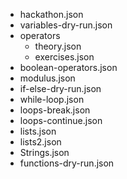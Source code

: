 - hackathon.json
- variables-dry-run.json
- operators
    - theory.json
    - exercises.json
- boolean-operators.json
- modulus.json
- if-else-dry-run.json
- while-loop.json
- loops-break.json
- loops-continue.json
- lists.json
- lists2.json
- Strings.json
- functions-dry-run.json
